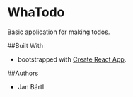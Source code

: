 # WhaTodo
Basic application for making todos.

##Built With
* bootstrapped with [Create React App](https://github.com/facebookincubator/create-react-app).

##Authors
* Jan Bártl